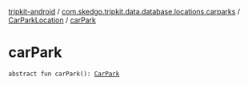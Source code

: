 [tripkit-android](../../index.md) / [com.skedgo.tripkit.data.database.locations.carparks](../index.md) / [CarParkLocation](index.md) / [carPark](./car-park.md)

# carPark

`abstract fun carPark(): `[`CarPark`](../-car-park/index.md)